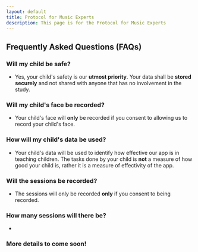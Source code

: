 ```yaml
---
layout: default
title: Protocol for Music Experts
description: This page is for the Protocol for Music Experts
---
```

## Frequently Asked Questions (FAQs)
### Will my child be safe?
- Yes, your child's safety is our **utmost priority**. Your data shall be **stored securely** and not shared with anyone that has no involvement in the study.

### Will my child's face be recorded?
- Your child's face will **only** be recorded if you consent to allowing us to record your child's face.

### How will my child's data be used?
- Your child's data will be used to identify how effective our app is in teaching children. The tasks done by your child is **not** a measure of how good your child is, rather it is a measure of effectivity of the app.

### Will the sessions be recorded?
- The sessions will only be recorded **only** if you consent to being recorded.

### How many sessions will there be?
- 

### More details to come soon!